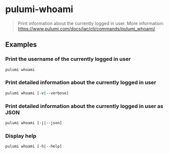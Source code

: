 # pulumi-whoami

> Print information about the currently logged in user. More information: <https://www.pulumi.com/docs/iac/cli/commands/pulumi_whoami/>.

## Examples

### Print the username of the currently logged in user

```bash
pulumi whoami
```

### Print detailed information about the currently logged in user

```bash
pulumi whoami [-v|--verbose]
```

### Print detailed information about the currently logged in user as JSON

```bash
pulumi whoami [-j|--json]
```

### Display help

```bash
pulumi whoami [-h|--help]
```
